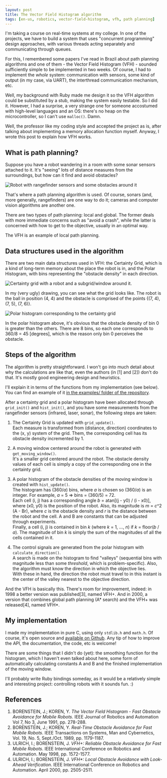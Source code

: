 ```yaml
---
layout: post
title: The Vector Field Histogram algorithm
tags: [en-us, robotics, vector-field-histogram, vfh, path planning]
---
```


I'm taking a course on real-time systems at my college. In one of the projects, we have to build a system that uses "concurrent programming" design approaches, with various threads acting separately and communicating through queues.

For this, I remembered some papers I've read in Brazil about path planning algorithms and one of them - the Vector Field Histogram (VFH) - sounded sufficiently simple to be implemented in two weeks. Of course, I had to implement the *whole* system: communication with sensors, some kind of output (in my case, via UART), the interthread communication mechanism, etc.

<!--more-->

Well, my background with Ruby made me design it so the VFH algorithm could be substituted by a stub, making the system easily testable. So I did it. However, I had a surprise, a very strange one for someone accostumed with high-level languages and an OS: there's no heap on the microcontroller, so I can't use `malloc()`. Damn.

Well, the professor like my coding style and accepted the project as is, after talking about implementing a memory allocation function myself. Anyway, I wrote this post to explain how VFH works.

## What is path planning?

Suppose you have a robot wandering in a room with some sonar sensors attached to it. It's "seeing" lots of distance measures from the surroundings, but how can it find and avoid obstacles?

![Robot with rangefinder sensors and some obstacles around it][robot_rangefinders]

That's where a path planning algorithm is used. Of course, sonars (and, more generally, rangefinders) are one way to do it; cameras and computer vision algorithms are another one.

There are two types of path planning: local and global. The former deals with more immediate concerns such as "avoid a crash", while the latter is concerned with how to get to the objective, usually in an optimal way.

The VFH is an example of local path planning.

## Data structures used in the algorithm

There are two main data structures used in VFH: the Certainty Grid, which is a kind of long-term memory about the place the robot is in, and the Polar Histogram, with bins representing the "obstacle density" in each direction.

![Certainty grid with a robot and a subgrid/window around it.][certainty_grid]

In my (very ugly) drawing, you can see what the grid looks like. The robot is the ball in position (4, 4) and the obstacle is comprised of the points {(7, 4), (7, 5), (7, 6)}.

![Polar histogram corresponding to the certainty grid][polar_histogram]

In the polar histogram above, it's obvious that the obstacle density of bin 0 is greater than the others. There are 8 bins, so each one corresponds to 360/8 = 45 [degrees], which is the reason only bin 0 perceives the obstacle.

## Steps of the algorithm

The algorithm is pretty straightforward. I won't go into much detail about why the calculations are like that, even the authors (in [1] and [2]) don't do that. It's mostly good engineering design and heuristics.

I'll explain it in terms of the functions from my implementation (see below). You can find an example of it [in the examples/ folder of the repository](https://github.com/agarie/vector-field-histogram/blob/master/examples/no-velocity.c).

After a certainty grid and a polar histogram have been allocated through `grid_init()` and `hist_init()`, and you have some measurements from the rangefinder sensors (infrared, laser, sonar), the following steps are taken:

1. The Certainty Grid is updated with `grid_update()`.   
Each measure is transformed from (distance, direction) coordinates to the (x, y) system of the grid. Them, the corresponding cell has its obstacle density incremented by 1.

2. A moving window centered around the robot is generated with `get_moving_window()`.   
It's a smaller grid centered around the robot. The obstacle density values of each cell is simply a copy of the corresponding one in the certainty grid.

3. A polar histogram of the obstacle densities of the moving window is created with `hist_update()`.   
The histogram has (360/_a_) bins, where _a_ is chosen so (360/_a_) is an integer. For example, _a_ = 5 => bins = (360/5) = 72.   
Each cell (i, j) has a corresponding angle _b_ = atan[(j - y0) / (i - x0)], where (x0, y0) is the position of the robot. Also, its magnitude is _m_ = _c_^2 (A - Br), where _c_ is the obstacle density and _r_ is the distance between the robot and the cell. A and B are constants that can be adjusted through experiments.   
Finally, a cell (i, j) is contained in bin _k_ (where _k_ = 1, ..., _n_) if _k_ = floor(_b_ / _a_). The magnitude of bin _k_ is simply the sum of the magnitudes of all the cells contained in it.

4. The control signals are generated from the polar histogram with `calculate_direction()`.   
A search is made on the histogram to find "valleys" (sequential bins with magnitude less than some _threshold_, which is problem-specific). Also, the algorithm must know the direction in which the objective lies.   
With these in hand, the direction the robot must travel to in this instant is the center of the valley nearest to the objective direction.

And the VFH is basically this. There's room for improvement, indeed: in 1998 a better version was published[3], named VFH+. And in 2000, a version that combines global path planning (A\* search) and the VFH+ was released[4], named VFH\*.

## My implementation

I made my implementation in pure C, using only `stdlib.h` and `math.h`. Of course,  it's open source and [available on Github](https://github.com/agarie/vector-field-histogram). Any tip of how to improve the API, the documentation, the code, etc is welcome!

There are some things that I didn't do (yet): the smoothing function for the histogram, which I haven't even talked about here, some form of automatically calculating constants A and B and the finished implementation of the moving window.

I'll probably write Ruby bindings someday, as it would be a relatively simple and interesting project: controlling robots with it sounds fun. :)

## References

1. BORENSTEIN, J.; KOREN, Y. _The Vector Field Histogram - Fast Obstacle Avoidance for Mobile Robots_. IEEE Journal of Robotics and Automation Vol 7, No 3, June 1991, pp. 278-288.
2. BORENSTEIN, J.; KOREN, Y. _Real-Time Obstacle Avoidance for Fast Mobile Robots_. IEEE Transactions on Systems, Man and Cybernetics, Vol. 19, No. 5, Sept./Oct. 1989, pp. 1179-1187.
3. ULRICH, I.; BORENSTEIN, J. _VFH+: Reliable Obstacle Avoidance for Fast Mobile Robots_. IEEE International Conference on Robotics and Automation. May 1998, pp. 1572-1577.
4. ULRICH, I.; BORENSTEIN, J. _VFH*: Local Obstacle Avoidance with Look-Ahead Verification_. IEEE International Conference on Robotics and Automation. April 2000, pp. 2505-2511.

[robot_rangefinders]: http://i4.photobucket.com/albums/y108/SirAuronz/FF1FF099-2F5F-4B90-B599-E4670938D8EB-5009-000004A83641DB10.jpg
[certainty_grid]: http://i4.photobucket.com/albums/y108/SirAuronz/7C61B6F1-7E58-4C5D-A7CD-38081915C40D-5009-000004A8343F00AF.jpg
[polar_histogram]:  http://i4.photobucket.com/albums/y108/SirAuronz/CD447717-1BCC-4DB2-99D8-B25F3A4FF911-5009-000004A837F29B18.jpg